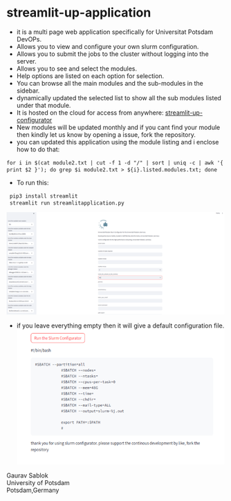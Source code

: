 # streamlit-up-application

- it is a multi page web application specifically for Universitat Potsdam DevOPs. 
- Allows you to view and configure your own slurm configuration.
- Allows you to submit the jobs to the cluster without logging into the server.
- Allows you to see and select the modules.
- Help options are listed on each option for selection. 
- You can browse all the main modules and the sub-modules in the sidebar.
- dynamically updated the selected list to show all the sub modules listed under that module.
- It is hosted on the cloud for access from anywhere: [streamlit-up-configurator](https://sup-application.streamlit.app/)
- New modules will be updated monthly and if you cant find your module then kindly let us know by opening a issue, fork the repository. 
- you can updated this application using the module listing and i enclose how to do that:
```
for i in $(cat module2.txt | cut -f 1 -d "/" | sort | uniq -c | awk '{ print $2 }'); do grep $i module2.txt > ${i}.listed.modules.txt; done
```
- To run this:
```
 pip3 install streamlit
 streamlit run streamlitapplication.py
```
 ![slum configurator1](https://github.com/gauravcodepro/streamlit-up-application/blob/main/slurm.png)
 
 - if you leave everything empty then it will give a default configuration file. 
 ![slum configurator1](https://github.com/gauravcodepro/streamlit-up-application/blob/main/slurm1.png)

Gaurav Sablok \
University of Potsdam \
Potsdam,Germany
